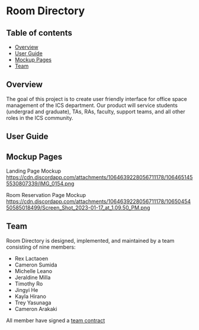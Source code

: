# Room Directory

## Table of contents

* [Overview](#overview)
* [User Guide](#user-guide)
* [Mockup Pages](#mockup-pages)
* [Team](#team)

## Overview

The goal of this project is to create user friendly interface for office space management of the ICS department. Our product will service students (undergrad and graduate), TAs, RAs, faculty, support teams, and all other roles in the ICS community.

## User Guide

## Mockup Pages
Landing Page Mockup
https://cdn.discordapp.com/attachments/1064639228056711178/1064651455530807339/IMG_0154.png

Room Reservation Page Mockup
https://cdn.discordapp.com/attachments/1064639228056711178/1065045450585018499/Screen_Shot_2023-01-17_at_1.09.50_PM.png

## Team

Room Directory is designed, implemented, and maintained by a team consisting of nine members: 
* Rex Lactaoen
* Cameron Sumida 
* Michelle Leano
* Jeraldine Milla
* Timothy Ro
* Jingyi He
* Kayla Hirano
* Trey Yasunaga
* Cameron Arakaki

All member have signed a [team contract](https://docs.google.com/document/d/1eKRh4N_Ak8qnQbBEGrxAVlJxxvsMIjg8wWbFX2ZBQhc/edit?usp=sharing)
